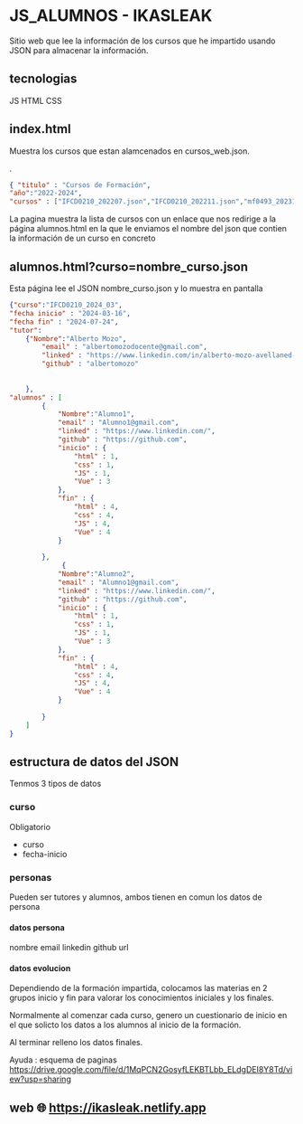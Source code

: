 # JS_ALUMNOS - IKASLEAK

Sitio web que lee la información de los cursos que he impartido usando JSON para almacenar la información. 

## tecnologias
JS
HTML
CSS

## index.html

Muestra los cursos que estan alamcenados en cursos_web.json. 

.

```json 
{ "titulo" : "Cursos de Formación",
"año":"2022-2024",
"cursos" : ["IFCD0210_202207.json","IFCD0210_202211.json","mf0493_202310.json","IFCD0210_202403.json"]}
``` 

La pagina muestra la lista de cursos con un enlace que nos redirige  a la página alumnos.html en la que le enviamos el nombre del json que contien la información de un curso en concreto 

## alumnos.html?curso=nombre_curso.json
Esta página lee el JSON nombre_curso.json y lo muestra en pantalla 


```json
{"curso":"IFCD0210_2024_03",
"fecha inicio" : "2024-03-16",
"fecha fin" : "2024-07-24",
"tutor":
    {"Nombre":"Alberto Mozo",
        "email" : "albertomozodocente@gmail.com",
        "linked" : "https://www.linkedin.com/in/alberto-mozo-avellaned-80615713/",
        "github" : "albertomozo"
       
    
    },
"alumnos" : [
        {
            "Nombre":"Alumno1",
            "email" : "Alumno1@gmail.com",
            "linked" : "https://www.linkedin.com/",
            "github" : "https://github.com",
            "inicio" : {    
                "html" : 1,
                "css" : 1,
                "JS" : 1,
                "Vue" : 3
            },
            "fin" : {     
                "html" : 4,
                "css" : 4,
                "JS" : 4,
                "Vue" : 4 
            }
        
        },
             {
            "Nombre":"Alumno2",
            "email" : "Alumno1@gmail.com",
            "linked" : "https://www.linkedin.com/",
            "github" : "https://github.com",
            "inicio" : {    
                "html" : 1,
                "css" : 1,
                "JS" : 1,
                "Vue" : 3
            },
            "fin" : {     
                "html" : 4,
                "css" : 4,
                "JS" : 4,
                "Vue" : 4 
            }
        
        }
    ]
}
 ```
## estructura de datos del JSON
 Tenmos 3 tipos de datos 

 ### curso 
 Obligatorio 
 - curso
 - fecha-inicio

### personas
Pueden ser tutores y alumnos, ambos tienen en comun los datos de persona

#### datos persona
nombre
email
linkedin
github
url
#### datos evolucion
Dependiendo de la formación impartida, colocamos las materias en  2 grupos inicio y fin para valorar los conocimientos iniciales y los finales.

Normalmente al comenzar cada curso, genero un cuestionario de inicio en el que solicto los datos a los alumnos al inicio de la formación.

Al terminar relleno los datos finales. 

Ayuda : esquema de paginas https://drive.google.com/file/d/1MqPCN2GosyfLEKBTLbb_ELdgDEI8Y8Td/view?usp=sharing



 ## web 🌐   https://ikasleak.netlify.app



 